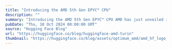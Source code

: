 ```yaml
---
title: "Introducing the AMD 5th Gen EPYC™ CPU"
description: ""
summary: "Introducing the AMD 5th Gen EPYC™ CPU AMD has just unveiled its 5th generation of server-grade EPYC ..."
pubDate: "Thu, 10 Oct 2024 00:00:00 GMT"
source: "Hugging Face Blog"
url: "https://huggingface.co/blog/huggingface-amd-turin"
thumbnail: "https://huggingface.co/blog/assets/optimum_amd/amd_hf_logo_fixed.png"
---
```


